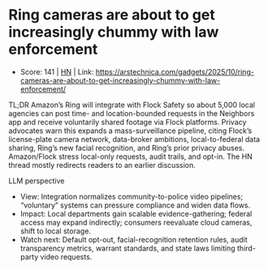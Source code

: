 # Ring cameras are about to get increasingly chummy with law enforcement

- Score: 141 | [HN](https://news.ycombinator.com/item?id=45623679) | Link: https://arstechnica.com/gadgets/2025/10/ring-cameras-are-about-to-get-increasingly-chummy-with-law-enforcement/

TL;DR
Amazon’s Ring will integrate with Flock Safety so about 5,000 local agencies can post time- and location-bounded requests in the Neighbors app and receive voluntarily shared footage via Flock platforms. Privacy advocates warn this expands a mass-surveillance pipeline, citing Flock’s license-plate camera network, data-broker ambitions, local-to-federal data sharing, Ring’s new facial recognition, and Ring’s prior privacy abuses. Amazon/Flock stress local-only requests, audit trails, and opt-in. The HN thread mostly redirects readers to an earlier discussion.

LLM perspective
- View: Integration normalizes community-to-police video pipelines; “voluntary” systems can pressure compliance and widen data flows.
- Impact: Local departments gain scalable evidence-gathering; federal access may expand indirectly; consumers reevaluate cloud cameras, shift to local storage.
- Watch next: Default opt-out, facial-recognition retention rules, audit transparency metrics, warrant standards, and state laws limiting third-party video requests.
